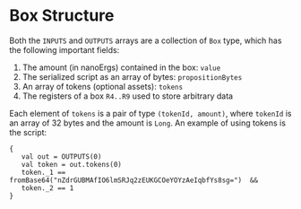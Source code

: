 
# Box Structure

Both the `INPUTS` and `OUTPUTS` arrays are a collection of `Box` type, which has the following important fields:

1. The amount (in nanoErgs) contained in the box: `value`
2. The serialized script as an array of bytes: `propositionBytes`
3. An array of tokens (optional assets): `tokens`
4. The registers of a box `R4..R9` used to store arbitrary data

Each element of `tokens` is a pair of type `(tokenId, amount)`, where `tokenId` is an array of 32 bytes and the amount is `Long`. 
An example of using tokens is the script:

    {
       val out = OUTPUTS(0)
       val token = out.tokens(0)
       token._1 == fromBase64("nZdrGUBMAfIO6lmSRJq2zEUKGCOeYOYzAeIqbfYs8sg=")  &&
       token._2 == 1 
    }